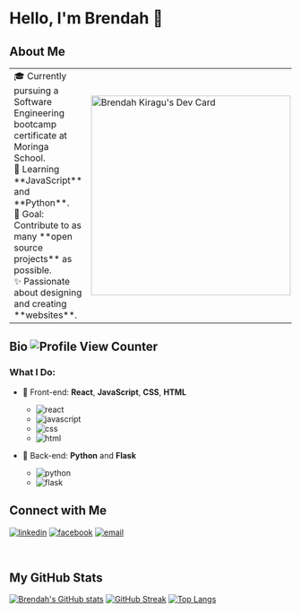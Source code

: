 # Hello, I'm Brendah 👋

## About Me

<table>
  <tr>
    <td valign="center">
      🎓 Currently pursuing a Software Engineering bootcamp certificate at Moringa School.<br>
      🌱 Learning **JavaScript** and **Python**.<br>
      🎯 Goal: Contribute to as many **open source projects** as possible.<br>
      ✨ Passionate about designing and creating **websites**.
    </td>
    <td>
      <a href="https://app.daily.dev/brendah02">
        <img src="https://api.daily.dev/devcards/v2/JZNetlnkV7EhnrHHSOtiE.png?type=default&r=uj9" width="356" alt="Brendah Kiragu's Dev Card"/>
      </a>
    </td>
  </tr>
</table>

## Bio ![Profile View Counter](https://komarev.com/ghpvc/?username=BrendahKiragu)

### What I Do:
- 🌱 Front-end: **React**, **JavaScript**, **CSS**, **HTML**
  <br>
  <ul>
    <li><img alt="react" src="https://img.shields.io/badge/react%20-%2320232a.svg?&style=for-the-badge&logo=react&logoColor=%2361DAFB" /></li>
    <li><img alt="javascript" src="https://img.shields.io/badge/javascript-%23323330.svg?&style=for-the-badge&logo=javascript&logoColor=%23F7DF1E" /></li>
    <li><img alt="css" src="https://img.shields.io/badge/css%20-%231572B6.svg?&style=for-the-badge&logo=css3&logoColor=white" /></li>
    <li><img alt="html" src="https://img.shields.io/badge/html%20-%231572B6.svg?&style=for-the-badge&logo=html5&logoColor=white" /></li>
  </ul>

- 🌱 Back-end: **Python** and **Flask**
  <ul>
    <li><img alt="python" src="https://img.shields.io/badge/python%20-%2343853D.svg?&style=for-the-badge&logo=python&logoColor=white" /></li>
    <li><img alt="flask" src="https://img.shields.io/badge/flask-000000?logo=flask&logoColor=white&style=for-the-badge" /></li>
  </ul>

## Connect with Me

[<img alt="linkedin" src="https://img.shields.io/badge/linkedin-%230077B5.svg?&style=for-the-badge&logo=linkedin&logoColor=white" />](https://www.linkedin.com/in/brendah-mwihaki-kiragu-10432218a)
[<img alt="facebook" src="https://img.shields.io/badge/facebook-%231877F2.svg?&style=for-the-badge&logo=facebook&logoColor=white" />](https://www.facebook.com/brendah.mwihaki)
<a href="mailto:brendakiragu02@gmail.com">
  <img alt="email" src="https://img.shields.io/badge/gmail-D14836.svg?&style=for-the-badge&logo=gmail&logoColor=white" />
</a>

<br>

## My GitHub Stats

[![Brendah's GitHub stats](https://github-readme-stats.vercel.app/api?username=BrendahKiragu&count_private=true&show_icons=true&theme=radical&hide_rank=false)](https://github.com/BrendahKiragu)
[![GitHub Streak](http://github-readme-streak-stats.herokuapp.com?user=BrendahKiragu&theme=dark&background=000000)](https://git.io/streak-stats)
[![Top Langs](https://github-readme-stats.vercel.app/api/top-langs/?username=BrendahKiragu&layout=compact&theme=vision-friendly-dark)](https://github.com/BrendahKiragu)

<!--START_SECTION:activity-->
<!--END_SECTION:activity-->
